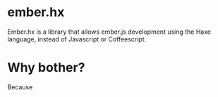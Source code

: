 ember.hx
========

Ember.hx is a library that allows ember.js development using the Haxe language, instead of Javascript or Coffeescript.

# Why bother?

Because